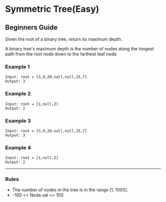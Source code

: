 # Symmetric Tree(Easy)

## Beginners Guide

Given the root of a binary tree, return its maximum depth.

A binary tree's maximum depth is the number of nodes along the longest path from the root node down to the farthest leaf node.

### Example 1

```go=
Input: root = [3,9,20,null,null,15,7]
Output: 3
```

### Example 2

```go=
Input: root = [1,null,2]
Output: 2
```

### Example 3

```go=
Input: root = [3,9,20,null,null,15,7]
Output: 3
```

### Example 4

```go=
Input: root = [1,null,2]
Output: 2
```

---

### Rules

* The number of nodes in the tree is in the range [1, 1000].
* -100 <= Node.val <= 100

